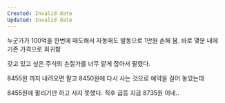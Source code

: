 ```yaml
---
Created: Invalid date
Updated: Invalid date
---
```

누군가가 100억을 한번에 매도해서 자동매도 발동으로 1만원 손해 봄. 바로 몇분 내에 기존 가격으로 회귀함

갖고 있고 싶은 주식의 손절가를 너무 얕게 잡아서 팔렸다.

8455원 까지 내려오면 팔고 8450원에 다시 사는 것으로 예약을 걸어 놓았는데

8455원에 팔리기만 하고 사지 못했다. 직후 급등 지금 8735원 이네..